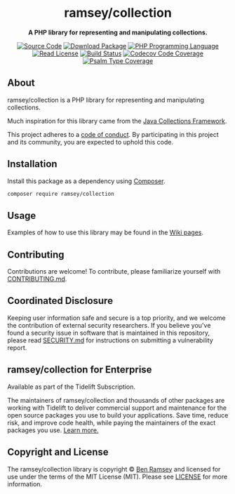 <h1 align="center">ramsey/collection</h1>

<p align="center">
    <strong>A PHP library for representing and manipulating collections.</strong>
</p>

<p align="center">
    <a href="https://github.com/ramsey/collection"><img loading="lazy" src="http://img.shields.io/badge/source-ramsey/collection-blue.svg?style=flat-square" alt="Source Code"></a>
    <a href="https://packagist.org/packages/ramsey/collection"><img loading="lazy" src="https://img.shields.io/packagist/v/ramsey/collection.svg?style=flat-square&label=release" alt="Download Package"></a>
    <a href="https://php.net"><img loading="lazy" src="https://img.shields.io/packagist/php-v/ramsey/collection.svg?style=flat-square&colorB=%238892BF" alt="PHP Programming Language"></a>
    <a href="https://github.com/ramsey/collection/blob/master/LICENSE"><img loading="lazy" src="https://img.shields.io/packagist/l/ramsey/collection.svg?style=flat-square&colorB=darkcyan" alt="Read License"></a>
    <a href="https://github.com/ramsey/collection/actions/workflows/continuous-integration.yml"><img loading="lazy" src="https://img.shields.io/github/actions/workflow/status/ramsey/collection/continuous-integration.yml?branch=main&logo=github&style=flat-square" alt="Build Status"></a>
    <a href="https://codecov.io/gh/ramsey/collection"><img loading="lazy" src="https://img.shields.io/codecov/c/gh/ramsey/collection?label=codecov&logo=codecov&style=flat-square" alt="Codecov Code Coverage"></a>
    <a href="https://shepherd.dev/github/ramsey/collection"><img loading="lazy" src="https://img.shields.io/endpoint?style=flat-square&url=https%3A%2F%2Fshepherd.dev%2Fgithub%2Framsey%2Fcollection%2Fcoverage" alt="Psalm Type Coverage"></a>
</p>

## About

ramsey/collection is a PHP library for representing and manipulating collections.

Much inspiration for this library came from the [Java Collections Framework][java].

This project adheres to a [code of conduct](CODE_OF_CONDUCT.md).
By participating in this project and its community, you are expected to
uphold this code.

## Installation

Install this package as a dependency using [Composer](https://getcomposer.org).

``` bash
composer require ramsey/collection
```

## Usage

Examples of how to use this library may be found in the
[Wiki pages](https://github.com/ramsey/collection/wiki/Examples).

## Contributing

Contributions are welcome! To contribute, please familiarize yourself with
[CONTRIBUTING.md](CONTRIBUTING.md).

## Coordinated Disclosure

Keeping user information safe and secure is a top priority, and we welcome the
contribution of external security researchers. If you believe you've found a
security issue in software that is maintained in this repository, please read
[SECURITY.md][] for instructions on submitting a vulnerability report.

## ramsey/collection for Enterprise

Available as part of the Tidelift Subscription.

The maintainers of ramsey/collection and thousands of other packages are working
with Tidelift to deliver commercial support and maintenance for the open source
packages you use to build your applications. Save time, reduce risk, and improve
code health, while paying the maintainers of the exact packages you use.
[Learn more.](https://tidelift.com/subscription/pkg/packagist-ramsey-collection?utm_source=undefined&utm_medium=referral&utm_campaign=enterprise&utm_term=repo)

## Copyright and License

The ramsey/collection library is copyright © [Ben Ramsey](https://benramsey.com)
and licensed for use under the terms of the
MIT License (MIT). Please see [LICENSE](LICENSE) for more information.


[java]: http://docs.oracle.com/javase/8/docs/technotes/guides/collections/index.html
[security.md]: https://github.com/ramsey/collection/blob/main/SECURITY.md

